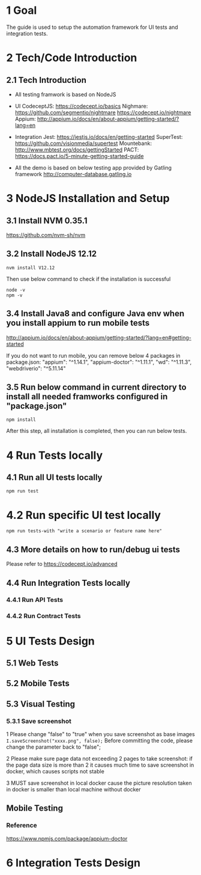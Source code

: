 # 1 Goal
The guide is used to setup the automation framework for UI tests and integration tests.

# 2 Tech/Code Introduction
## 2.1 Tech Introduction
- All testing framwork is based on NodeJS
- UI
    CodeceptJS: https://codecept.io/basics
    Nighmare: https://github.com/segmentio/nightmare
              https://codecept.io/nightmare
    Appium: http://appium.io/docs/en/about-appium/getting-started/?lang=en
    
- Integration
Jest: https://jestjs.io/docs/en/getting-started
SuperTest: https://github.com/visionmedia/supertest
Mountebank: http://www.mbtest.org/docs/gettingStarted
PACT: https://docs.pact.io/5-minute-getting-started-guide   

- All the demo is based on below testing app provided by Gatling framework
http://computer-database.gatling.io


# 3 NodeJS Installation and Setup
## 3.1 Install NVM 0.35.1
https://github.com/nvm-sh/nvm

## 3.2 Install NodeJS 12.12
```
nvm install V12.12
```
Then use below command to check if the installation is successful
```
node -v
npm -v
```

## 3.4 Install Java8 and configure Java env when you install appium to run mobile tests
http://appium.io/docs/en/about-appium/getting-started/?lang=en#getting-started

If you do not want to run mobile, you can remove below 4 packages in package.json:
    "appium": "^1.14.1",
    "appium-doctor": "^1.11.1",
     "wd": "^1.11.3",
     "webdriverio": "^5.11.14"


## 3.5 Run below command in current directory to install all needed framworks configured in "package.json"
```
npm install
```
After this step, all installation is completed, then you can run below tests.


# 4 Run Tests locally
## 4.1 Run all UI tests locally
```    
npm run test
```

# 4.2 Run specific UI test locally
```    
npm run tests-with "write a scenario or feature name here"
```

## 4.3 More details on how to run/debug ui tests
Please refer to https://codecept.io/advanced

## 4.4 Run Integration Tests locally
### 4.4.1 Run API Tests
### 4.4.2 Run Contract Tests

# 5 UI Tests Design
## 5.1 Web Tests

## 5.2 Mobile Tests

## 5.3 Visual Testing
### 5.3.1 Save screenshot
1 Please change "false" to "true" when you save screenshot as base images
``
I.saveScreenshot("xxxx.png", false);
``
Before committing the code, please change the parameter back to "false";

2 Please make sure page data not exceeding 2 pages to take screenshot: 
if the page data size is more than 2 it causes much time to save screenshot in docker, which causes scripts not stable

3 MUST save screenshot in local docker cause the picture resolution taken in docker is smaller than local machine without docker

## Mobile Testing
### Reference
https://www.npmjs.com/package/appium-doctor

# 6 Integration Tests Design